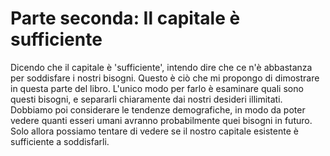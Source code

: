 # Parte seconda: Il capitale è sufficiente

Dicendo che il capitale è 'sufficiente', intendo dire che ce n'è abbastanza per soddisfare i nostri bisogni. Questo è ciò che mi propongo di dimostrare in questa parte del libro. L'unico modo per farlo è esaminare quali sono questi bisogni, e separarli chiaramente dai nostri desideri illimitati. Dobbiamo poi considerare le tendenze demografiche, in modo da poter vedere quanti esseri umani avranno probabilmente quei bisogni in futuro. Solo allora possiamo tentare di vedere se il nostro capitale esistente è sufficiente a soddisfarli.
